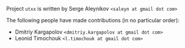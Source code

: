 Project `utxx` is written by Serge Aleynikov `<saleyn at gmail dot com>`

The following people have made contributions (in no particular order):

* Dmitriy Kargapolov `<dmitriy.kargapolov at gmail dot com>`
* Leonid Timochouk   `<l.timochouk at gmail dot com>`
